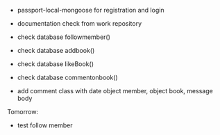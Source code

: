- passport-local-mongoose  for registration and login
- documentation check from work repository 

- check database followmember()
- check database addbook()
- check database likeBook()
- check database commentonbook()


- add comment class with date object member, object book, message body 


Tomorrow: 
- test follow member
